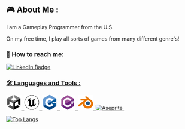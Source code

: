 <div id="badges">
<img src="https://komarev.com/ghpvc/?username=ArianaCastro01&style=flat-square&color=blue" alt=""/>
</div>
  
  ## :video_game: About Me :
  I am a Gameplay Programmer from the U.S.
  
  On my free time, I play all sorts of games from many different genre's!
  
  ### :e-mail: How to reach me:
  <a href="https://www.linkedin.com/in/ariana-castro-993a6a193/">
<img src="https://img.shields.io/badge/LinkedIn-blue?style=for-the-badge&logo=linkedin&logoColor=white" alt="LinkedIn Badge"/>
  

### :hammer_and_wrench: Languages and Tools :
<img src="https://github.com/devicons/devicon/blob/master/icons/unity/unity-original.svg" title="Unity" alt="Unity" width="40" height="40"/>&nbsp;
<img src="https://github.com/devicons/devicon/blob/master/icons/unrealengine/unrealengine-original.svg" title="UnrealEngine" alt="UnrealEngine" width="40" height="40"/>&nbsp;
<img src="https://github.com/devicons/devicon/blob/master/icons/cplusplus/cplusplus-original.svg" title="C++" alt="C++" width="40" height="40"/>&nbsp;
<img src="https://github.com/devicons/devicon/blob/master/icons/csharp/csharp-original.svg" title="C#" alt="C#" width="40" height="40"/>&nbsp;
<img src="https://github.com/devicons/devicon/blob/master/icons/blender/blender-original.svg" title="Blender" alt="Blender" width="40" height="40"/>&nbsp;
<img src="https://upload.wikimedia.org/wikipedia/commons/thumb/6/69/Logo_Aseprite.svg/1200px-Logo_Aseprite.svg.png" title="Aseprite" alt="Aseprite" width="40" height="40"/>&nbsp;

[![Top Langs](https://github-readme-stats.vercel.app/api/top-langs/?username=ArianaCastro01&layout=compact&theme=midnight-purple)](https://github.com/anuraghazra/github-readme-stats)
